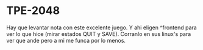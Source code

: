 # TPE-2048
Hay que levantar nota con este excelente juego. Y ahi eligen ^frontend para ver lo que hice (mirar estados QUIT y SAVE).
Corranlo en sus linux's para ver que ande pero a mi me funca por lo menos.
